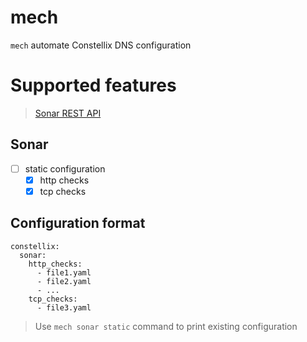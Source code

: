 mech
=======

`mech` automate Constellix DNS configuration

# Supported features

> [Sonar REST API](https://api-docs.constellix.com/)

## Sonar
- [ ] static configuration
  - [x] http checks
  - [x] tcp checks

## Configuration format
```
constellix:
  sonar:
    http_checks:
      - file1.yaml
      - file2.yaml
      - ...
    tcp_checks:
      - file3.yaml
```

> Use `mech sonar static` command to print existing configuration
